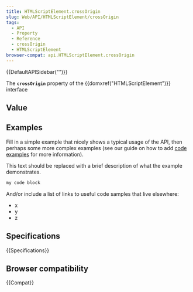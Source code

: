 ```yaml
---
title: HTMLScriptElement.crossOrigin
slug: Web/API/HTMLScriptElement/crossOrigin
tags:
  - API
  - Property
  - Reference
  - crossOrigin
  - HTMLScriptElement
browser-compat: api.HTMLScriptElement.crossOrigin
---
```

{{DefaultAPISidebar("")}}

The **`crossOrigin`** property of the {{domxref("HTMLScriptElement")}} interface 

## Value



## Examples

Fill in a simple example that nicely shows a typical usage of the API, then perhaps some more complex examples (see our guide on how to add [code examples](/en-US/docs/MDN/Contribute/Structures/Code_examples) for more information).

This text should be replaced with a brief description of what the example demonstrates.

```js
my code block
```

And/or include a list of links to useful code samples that live elsewhere:

*   x
*   y
*   z

## Specifications

{{Specifications}}

## Browser compatibility

{{Compat}}


